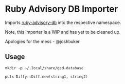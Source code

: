 # Ruby Advisory DB Importer

Imports [ruby-advisory-db](https://github.com/rubysec/ruby-advisory-db) into the respective namespace.

Note, this importer is a WIP and has yet to be cleaned up.

Apologies for the mess - @joshbuker

## Usage

`mkdir -p ~/.local/share/gsd-database`

`puts Diffy::Diff.new(string1, string2)`
